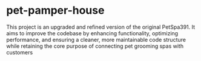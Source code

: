 # pet-pamper-house
This project is an upgraded and refined version of the original PetSpa391. It aims to improve the codebase by enhancing functionality, optimizing performance, and ensuring a cleaner, more maintainable code structure while retaining the core purpose of connecting pet grooming spas with customers
